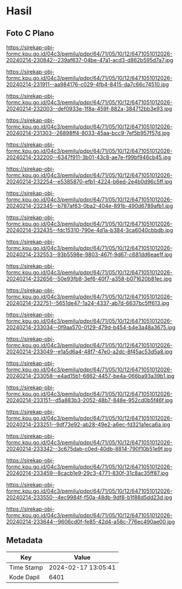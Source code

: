 # Hasil

## Foto C Plano

https://sirekap-obj-formc.kpu.go.id/04c3/pemilu/pdpr/64/71/05/10/12/6471051012026-20240214-230842--239af637-04be-47a1-acd3-d862b595d7a7.jpg

https://sirekap-obj-formc.kpu.go.id/04c3/pemilu/pdpr/64/71/05/10/12/6471051012026-20240214-231911--aa984176-c029-4fb4-8415-da7c66c74510.jpg

https://sirekap-obj-formc.kpu.go.id/04c3/pemilu/pdpr/64/71/05/10/12/6471051012026-20240214-232003--def0933e-1f8a-459f-882a-384712bb3e93.jpg

https://sirekap-obj-formc.kpu.go.id/04c3/pemilu/pdpr/64/71/05/10/12/6471051012026-20240214-231303--26898ff4-8033-45aa-bcc9-7ef5b957f57d.jpg

https://sirekap-obj-formc.kpu.go.id/04c3/pemilu/pdpr/64/71/05/10/12/6471051012026-20240214-232200--6347f911-3b01-43c8-ae7e-f99bf946cb45.jpg

https://sirekap-obj-formc.kpu.go.id/04c3/pemilu/pdpr/64/71/05/10/12/6471051012026-20240214-232254--e5385870-efb1-4224-b6ed-2e4b0d96c5ff.jpg

https://sirekap-obj-formc.kpu.go.id/04c3/pemilu/pdpr/64/71/05/10/12/6471051012026-20240214-232345--b787af63-0ba2-404e-891b-490d6789afb1.jpg

https://sirekap-obj-formc.kpu.go.id/04c3/pemilu/pdpr/64/71/05/10/12/6471051012026-20240214-232435--fdc15310-790e-4d1a-b384-3ca6040cbbdb.jpg

https://sirekap-obj-formc.kpu.go.id/04c3/pemilu/pdpr/64/71/05/10/12/6471051012026-20240214-232553--93b5598e-9803-467f-9d67-c681dd6eae1f.jpg

https://sirekap-obj-formc.kpu.go.id/04c3/pemilu/pdpr/64/71/05/10/12/6471051012026-20240214-232656--50e93fb8-3ef6-40f7-a358-b071620b81ec.jpg

https://sirekap-obj-formc.kpu.go.id/04c3/pemilu/pdpr/64/71/05/10/12/6471051012026-20240214-232751--5651de47-1a24-4337-ab7d-6637bc5ff613.jpg

https://sirekap-obj-formc.kpu.go.id/04c3/pemilu/pdpr/64/71/05/10/12/6471051012026-20240214-233034--0f9aa570-0129-479d-b454-b4e3a48a3675.jpg

https://sirekap-obj-formc.kpu.go.id/04c3/pemilu/pdpr/64/71/05/10/12/6471051012026-20240214-233049--e1a5d6a4-48f7-47e0-a2dc-8f45ac53d5a8.jpg

https://sirekap-obj-formc.kpu.go.id/04c3/pemilu/pdpr/64/71/05/10/12/6471051012026-20240214-233058--e4ad15b1-6862-4457-be4a-066ba93a39b1.jpg

https://sirekap-obj-formc.kpu.go.id/04c3/pemilu/pdpr/64/71/05/10/12/6471051012026-20240214-233151--d5a883b3-2052-48b7-848e-952cd0b5f46f.jpg

https://sirekap-obj-formc.kpu.go.id/04c3/pemilu/pdpr/64/71/05/10/12/6471051012026-20240214-233251--9df73e92-ab28-49e2-a6ec-fd321a1eca6a.jpg

https://sirekap-obj-formc.kpu.go.id/04c3/pemilu/pdpr/64/71/05/10/12/6471051012026-20240214-233342--3c675dab-c0ed-40db-8814-790f10b51e9f.jpg

https://sirekap-obj-formc.kpu.go.id/04c3/pemilu/pdpr/64/71/05/10/12/6471051012026-20240214-233459--8cacb1e9-29c3-4771-830f-31c8ac35ff87.jpg

https://sirekap-obj-formc.kpu.go.id/04c3/pemilu/pdpr/64/71/05/10/12/6471051012026-20240214-233550--4ec9984f-f50a-48db-9df8-b1f88d5dd23d.jpg

https://sirekap-obj-formc.kpu.go.id/04c3/pemilu/pdpr/64/71/05/10/12/6471051012026-20240214-233644--9606cd0f-fe85-42d4-a58c-776ec490ae00.jpg


## Metadata

| Key        | Value               |
| ---------- | ------------------- |
| Time Stamp | 2024-02-17 13:05:41 |
| Kode Dapil | 6401                |




